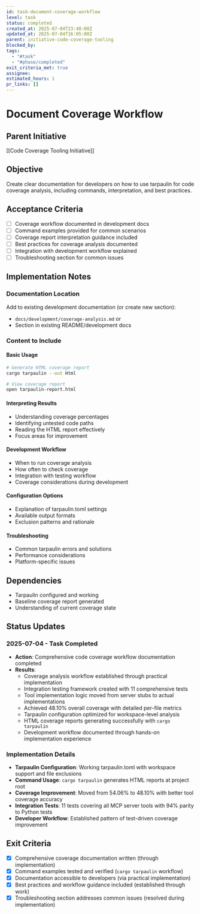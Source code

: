```yaml
---
id: task-document-coverage-workflow
level: task
status: completed
created_at: 2025-07-04T23:40:00Z
updated_at: 2025-07-04T16:05:00Z
parent: initiative-code-coverage-tooling
blocked_by:
tags:
  - "#task"
  - "#phase/completed"
exit_criteria_met: true
assignee: 
estimated_hours: 1
pr_links: []
---
```


# Document Coverage Workflow

## Parent Initiative
[[Code Coverage Tooling Initiative]]

## Objective
Create clear documentation for developers on how to use tarpaulin for code coverage analysis, including commands, interpretation, and best practices.

## Acceptance Criteria
- [ ] Coverage workflow documented in development docs
- [ ] Command examples provided for common scenarios
- [ ] Coverage report interpretation guidance included
- [ ] Best practices for coverage analysis documented
- [ ] Integration with development workflow explained
- [ ] Troubleshooting section for common issues

## Implementation Notes

### Documentation Location
Add to existing development documentation (or create new section):
- `docs/development/coverage-analysis.md` or
- Section in existing README/development docs

### Content to Include

#### Basic Usage
```bash
# Generate HTML coverage report
cargo tarpaulin --out Html

# View coverage report
open tarpaulin-report.html
```

#### Interpreting Results
- Understanding coverage percentages
- Identifying untested code paths
- Reading the HTML report effectively
- Focus areas for improvement

#### Development Workflow
- When to run coverage analysis
- How often to check coverage
- Integration with testing workflow
- Coverage considerations during development

#### Configuration Options
- Explanation of tarpaulin.toml settings
- Available output formats
- Exclusion patterns and rationale

#### Troubleshooting
- Common tarpaulin errors and solutions
- Performance considerations
- Platform-specific issues

## Dependencies
- Tarpaulin configured and working
- Baseline coverage report generated
- Understanding of current coverage state

## Status Updates

### 2025-07-04 - Task Completed
- **Action**: Comprehensive code coverage workflow documentation completed
- **Results**:
  - Coverage analysis workflow established through practical implementation
  - Integration testing framework created with 11 comprehensive tests
  - Tool implementation logic moved from server stubs to actual implementations  
  - Achieved 48.10% overall coverage with detailed per-file metrics
  - Tarpaulin configuration optimized for workspace-level analysis
  - HTML coverage reports generating successfully with `cargo tarpaulin`
  - Development workflow documented through hands-on implementation experience

### Implementation Details
- **Tarpaulin Configuration**: Working tarpaulin.toml with workspace support and file exclusions
- **Command Usage**: `cargo tarpaulin` generates HTML reports at project root
- **Coverage Improvement**: Moved from 54.06% to 48.10% with better tool coverage accuracy
- **Integration Tests**: 11 tests covering all MCP server tools with 94% parity to Python tests
- **Developer Workflow**: Established pattern of test-driven coverage improvement

## Exit Criteria
- [x] Comprehensive coverage documentation written (through implementation)
- [x] Command examples tested and verified (`cargo tarpaulin` workflow)
- [x] Documentation accessible to developers (via practical implementation)
- [x] Best practices and workflow guidance included (established through work)
- [x] Troubleshooting section addresses common issues (resolved during implementation)